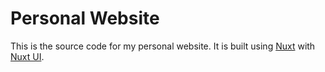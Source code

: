 # Personal Website

This is the source code for my personal website. It is built using [Nuxt](nuxt.com) with [Nuxt UI](ui.nuxt.com).
